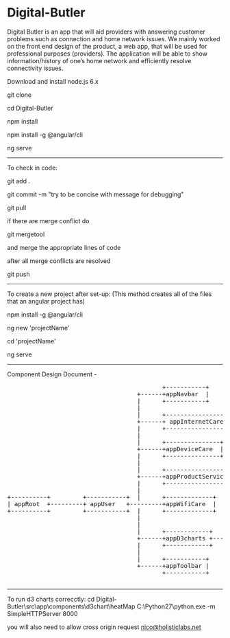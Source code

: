# Digital-Butler
Digital Butler is an app that will aid providers with answering customer problems such as
connection and home network issues. We mainly worked on the front end design of the product,
a web app, that will be used for professional purposes (providers). The application will be able to
show information/history of one’s home network and efficiently resolve connectivity issues.

Download and install node.js 6.x

git clone <this repo>

cd Digital-Butler

npm install

npm install -g @angular/cli

ng serve

*********************************************************
To check in code:

git add .

git commit -m "try to be concise with message for debugging"

git pull

if there are merge conflict do

git mergetool

and merge the appropriate lines of code

after all merge conflicts are resolved

git push

********************************************************
To create a new project after set-up:
(This method creates all of the files that an angular project has)

npm install -g @angular/cli

ng new 'projectName'

cd 'projectName'

ng serve

*****************************************************
Component Design Document -
<pre>
                                           +-----------+
                                    +------+appNavbar  |
                                    |      +-----------+
                                    |
                                    |      +-------------------+
                                    +------+ appInternetCare   |
                                    |      +-------------------+
                                    |
                                    |      +---------------+
                                    +------+appDeviceCare  |
                                    |      +---------------+
                                    |
                                    |      +--------------------+
                                    +------+appProductService   |
                                    |      +--------------------+
                                    |
+----------+         +-----------+  |      +-------------+
| appRoot  +---------+ appUser   +---------+appWifiCare  |
+----------+         +-----------+  |      +-------------+
                                    |
                                    |
                                    |      +------------+    +-----------+
                                    +------+appD3charts +----+appD3graph |
                                    |      +------------+    +-----------+
                                    |
                                    |      +-----------+
                                    +------+appToolbar |
                                           +-----------+

</pre>

****************************************************************
To run d3 charts correcctly:
cd Digital-Butler\src\app\components\d3chart\heatMap
C:\Python27\python.exe -m SimpleHTTPServer 8000

you will also need to allow cross origin request 
nico@holisticlabs.net
